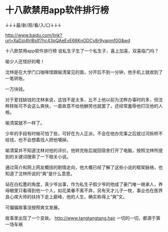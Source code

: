 # 十八款禁用app软件排行榜

↓↓↓最/新/观/看/入/口↓↓↓

http://www.baidu.com/link?url=XaDzi4lrlBsIf7hc43pQAeEvE68KnODCy8r9yapmf0G&wd

十八款禁用app软件排行榜
说私生子生了一个私生子，喜上加喜，双喜临门吗？

喻少人还怪好的嘞！

沈林是在大学门口咖啡馆跟喻清棠见的面，分开后不到一分钟，他手机上就收到了一笔转账。

一万块钱。

对于爱钱缺钱的沈林来说，这钱不是太多，比不上他以前为沈桦办事时的多，但沈桦转账可不会这么爽快，一直故意不给他酬劳也就罢了，还经常羞辱他打压他的人格。

喻清棠就不一样了。

少年的手段有时候可怕了些，可好在为人正派，不会在他办完事之后就过河拆桥不给钱，也不会想着找人把他噶掉。

喻清棠并不知道沈林对他的评价，他转完账后就回宿舍打开了电脑，按照沈林所提到的关键词搜索了一下相关小说。

通过简介和网上网友概括的剧情走向，他大概已经了解了这些小说的框架脉络，也知道了沈林所说的“爽”是什么意思。

站在白松墨的角度，真少爷出事，作为私生子假少爷的他成了豪门唯一继承人，养母眼里只看得到他一个人，如花美眷不离不弃，另有天才儿子一枚，事业也在医界良心席大师的扶持下走上巅峰，他的人生，确实称得上“爽”文。

可偏偏故事没按照爽文发展。

故事里出现了一个变故。
http://www.tangtangtang.hair
一切的一切，都源于第一场车祸
